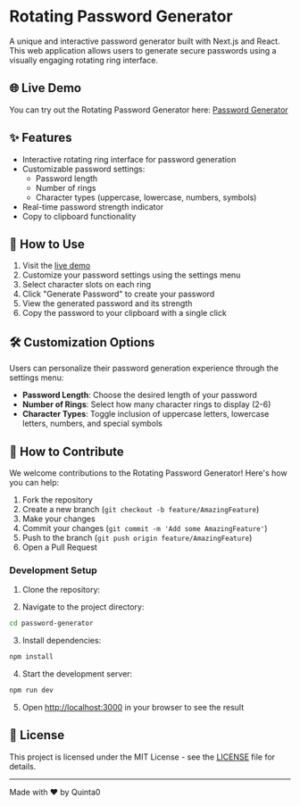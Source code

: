 # Rotating Password Generator

A unique and interactive password generator built with Next.js and React. This web application allows users to generate secure passwords using a visually engaging rotating ring interface.

## 🌐 Live Demo

You can try out the Rotating Password Generator here: [Password Generator](https://quinta0.github.io/password-generator/)

## ✨ Features

- Interactive rotating ring interface for password generation
- Customizable password settings:
    - Password length
    - Number of rings
    - Character types (uppercase, lowercase, numbers, symbols)
- Real-time password strength indicator
- Copy to clipboard functionality

## 🚀 How to Use

1. Visit the [live demo](https://quinta0.github.io/password-generator/)
2. Customize your password settings using the settings menu
3. Select character slots on each ring
4. Click "Generate Password" to create your password
5. View the generated password and its strength
6. Copy the password to your clipboard with a single click

## 🛠️ Customization Options

Users can personalize their password generation experience through the settings menu:

- **Password Length**: Choose the desired length of your password
- **Number of Rings**: Select how many character rings to display (2-6)
- **Character Types**: Toggle inclusion of uppercase letters, lowercase letters, numbers, and special symbols

## 🤝 How to Contribute

We welcome contributions to the Rotating Password Generator! Here's how you can help:

1. Fork the repository
2. Create a new branch (`git checkout -b feature/AmazingFeature`)
3. Make your changes
4. Commit your changes (`git commit -m 'Add some AmazingFeature'`)
5. Push to the branch (`git push origin feature/AmazingFeature`)
6. Open a Pull Request

### Development Setup

1. Clone the repository:

2. Navigate to the project directory:
```bash
cd password-generator
```
3. Install dependencies:
```bash
npm install
```
4. Start the development server:
```bash
npm run dev
```
5. Open [http://localhost:3000](http://localhost:3000) in your browser to see the result

## 📄 License

This project is licensed under the MIT License - see the [LICENSE](LICENSE) file for details.

---

Made with ❤️ by Quinta0
